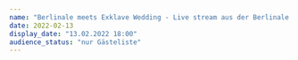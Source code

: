 ```yaml
---
name: "Berlinale meets Exklave Wedding - Live stream aus der Berlinale 2020"
date: 2022-02-13
display_date: "13.02.2022 18:00"
audience_status: "nur Gästeliste"
---
```

